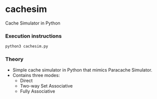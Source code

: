 # cachesim

Cache Simulator in Python

### Execution instructions
```Python
python3 cachesim.py
```

### Theory
- Simple cache simulator in Python that mimics Paracache Simulator.
- Contains three modes:
    - Direct
    - Two-way Set Associative
    - Fully Associative
